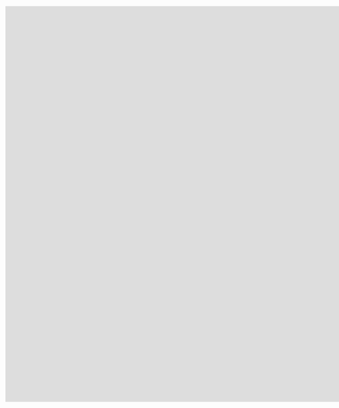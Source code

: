 <!DOCTYPE html>
<html lang="tr">
<head>
    <meta charset="UTF-8">
    <meta name="viewport" content="width=device-width, initial-scale=1.0">
    <title>3D Model Gösterimi</title>
    <style>
        body {
            display: flex;
            justify-content: center;
            align-items: center;
            height: 100vh;
            margin: 0;
        }
        .sketchfab-embed-wrapper {
            width: 100%;
            max-width: 1920px;
        }
    </style>
</head>
<body>
    <div class="sketchfab-embed-wrapper">
        <iframe title="Proxima_b_1_13776 (4)" frameborder="0" allowfullscreen mozallowfullscreen="true" webkitallowfullscreen="true" allow="autoplay; fullscreen; xr-spatial-tracking" xr-spatial-tracking execution-while-out-of-viewport execution-while-not-rendered web-share width="1920" height="1080" src="https://sketchfab.com/models/4d591504af56446080cb8cdd5f2946bf/embed?autospin=1&autostart=1&ui_hint=0"></iframe>
        <p style="font-size: 13px; font-weight: normal; margin: 5px; color: #4A4A4A;">
            <a href="https://sketchfab.com/3d-models/proxima-b-1-13776-4-4d591504af56446080cb8cdd5f2946bf?utm_medium=embed&utm_campaign=share-popup&utm_content=4
